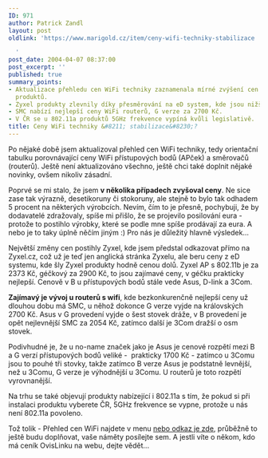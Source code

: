 ```yaml
---
ID: 971
author: Patrick Zandl
layout: post
oldlink: 'https://www.marigold.cz/item/ceny-wifi-techniky-stabilizace

  '
post_date: 2004-04-07 08:37:00
post_excerpt: ''
published: true
summary_points:
- Aktualizace přehledu cen WiFi techniky zaznamenala mírné zvýšení cen u některých
  produktů.
- Zyxel produkty zlevnily díky přesměrování na eD system, kde jsou nižší ceny.
- SMC nabízí nejlepší ceny WiFi routerů, G verze za 2700 Kč.
- V ČR se u 802.11a produktů 5GHz frekvence vypíná kvůli legislativě.
title: Ceny WiFi techniky &#8211; stabilizace&#8230;?
---
```


<p>
Po nějaké době jsem aktualizoval přehled cen WiFi techniky, tedy orientační tabulku porovnávající ceny WiFi přístupových bodů (APček) a směrovačů (routerů). Ještě není aktualizováno všechno, ještě chci také doplnit nějaké novinky, ovšem nikoliv zásadní. </p>

<p>
Poprvé se mi stalo, že jsem <STRONG>v několika případech zvyšoval ceny</STRONG>. Ne sice zase tak výrazně, desetikoruny či stokoruny, ale stejně to bylo tak odhadem 5 procent na některých výrobcích. Nevím, čím to je přesně, pochybuji, že by dodavatelé zdražovaly, spíše mi přišlo, že se projevilo posilování eura - protože to postihlo výrobky, které se podle mne spíše prodávají za eura. A nebo je to taky úplně něčím jiným :) Pro nás je důležitý hlavně výsledek...</p>

<p>
Největší změny cen postihly Zyxel, kde jsem předstal odkazovat přímo na Zyxel.cz, což už je teď jen anglická stránka Zyxelu, ale beru ceny z eD systemu, kde šly Zyxel produkty hodně cenou dolů. Zyxel AP s 802.11b je za 2373 Kč, géčkový za 2900 Kč, to jsou zajímavé ceny, v géčku prakticky nejlepší. Cenově v B u přístupových bodů stále vede Asus, D-link a 3Com. </p>

<p>
<STRONG>Zajímavý je vývoj u routerů s wifi</STRONG>, kde bezkonkurenčně nejlepší ceny už dlouhou dobu má SMC, u něhož dokonce G verze vyjde na královských 2700 Kč. Asus v G provedení vyjde o šest stovek dráže, v B provedení je opět nejlevnější SMC za 2054 Kč, zatímco další je 3Com dražší o osm stovek. </p>

<p>
Podivhudné je, že u no-name značek jako je Asus je cenové rozpětí mezi B a G verzí přístupových bodů veliké -&#160; prakticky 1700 Kč - zatímco u 3Comu jsou to pouhé tři stovky, takže zatímco B verze Asus je podstatně levnější, než u 3Comu, G verze je výhodnější u 3Comu. U routerů je toto rozpětí vyrovnanější. </p>

<p>
Na trhu se také objevují produkty nabízející i 802.11a s tím, že pokud si při instalaci produktu vyberete ČR, 5GHz frekvence se vypne, protože u nás není 802.11a povoleno. </p>

<p>
Tož tolik - Přehled cen WiFi najdete v menu <A href="/prehledwifi">nebo odkaz je zde</A>, průběžně to ještě budu doplňovat, vaše náměty posílejte sem. A jestli víte o někom, kdo má ceník OvisLinku na webu, dejte vědět...</p>